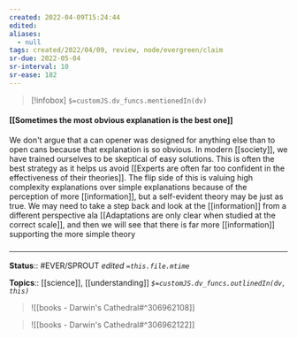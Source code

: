 ```yaml
---
created: 2022-04-09T15:24:44 
edited: 
aliases:
  - null
tags: created/2022/04/09, review, node/evergreen/claim
sr-due: 2022-05-04
sr-interval: 10
sr-ease: 182
---
```

> [!infobox]
`$=customJS.dv_funcs.mentionedIn(dv)`

#### [[Sometimes the most obvious explanation is the best one]]

We don't argue that a can opener was designed for anything else than to open cans because that explanation is so obvious.
In modern [[society]], we have trained ourselves to be skeptical of easy solutions.
This is often the best strategy as it helps us avoid
[[Experts are often far too confident in the effectiveness of their theories]].
The flip side of this is valuing high complexity explanations over simple explanations because of the perception of more [[information]],
but a self-evident theory may be just as true.
We may need to take a step back and look at the [[information]] from a different perspective
ala [[Adaptations are only clear when studied at the correct scale]],
and then we will see that there is far more [[information]] supporting the more simple theory

### <hr class="footnote"/>

**Status**:: #EVER/SPROUT
*edited `=this.file.mtime`*

**Topics**:: [[science]], [[understanding]]
*`$=customJS.dv_funcs.outlinedIn(dv, this)`*


> ![[books - Darwin's Cathedral#^306962108]]

> ![[books - Darwin's Cathedral#^306962122]]
